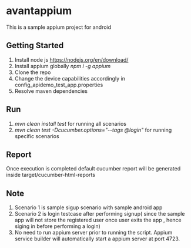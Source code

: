 # avantappium
This is a sample appium project for android 

## Getting Started 

1. Install node js https://nodejs.org/en/download/
2. Install appium globally
*npm i -g appium*
3. Clone the repo
4. Change the device capabilities accordingly in config_apidemo_test_app.properties 
5. Resolve maven dependencies 

## Run

1. *mvn clean install test* for  running all scenarios 
2. *mvn clean test  -Dcucumber.options="--tags @login"*  for running specific scenarios 

## Report

Once execution is completed default cucumber report will be generated inside target/cucumber-html-reports

## Note 

1. Scenario 1 is sample sigup scenario with sample android app
2. Scenario 2 is login testcase after performing signup( since the sample app will not store the registered user once user exits the app , hence siging in before performing a login)
3. No need to run appium server prior to running the script. Appium service builder will automatically start a appium server at port 4723.


